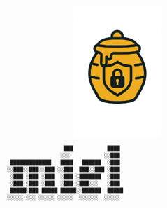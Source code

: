 <div align="center">
  <img src="logo.png" width=200>
</div>

```
                  ███           ████ 
                 ░░░           ░░███ 
 █████████████   ████   ██████  ░███ 
░░███░░███░░███ ░░███  ███░░███ ░███ 
 ░███ ░███ ░███  ░███ ░███████  ░███ 
 ░███ ░███ ░███  ░███ ░███░░░   ░███ 
 █████░███ █████ █████░░██████  █████
░░░░░ ░░░ ░░░░░ ░░░░░  ░░░░░░  ░░░░░ 
```



